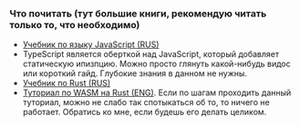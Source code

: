 ### Что почитать (тут большие книги, рекомендую читать только то, что необходимо)
- [Учебник по языку JavaScript (RUS)](https://learn.javascript.ru/)
- TypeScript является оберткой над JavaScript, который добавляет статическую ипизпцию. Можно просто глянуть какой-нибудь видос или короткий гайд. Глубокие знания в данном не нужны.
- [Учебник по Rust (RUS)](https://doc.rust-lang.ru/book/)
- [Туториал по WASM на Rust (ENG)](https://rustwasm.github.io/docs/book/). Если по шагам проходить данный туториал, можно не слабо так спотыкаться об то, то ничего не работает. Обратись ко мне, если будешь его делать целиком.
